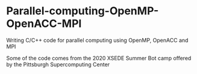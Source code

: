 # Parallel-computing-OpenMP-OpenACC-MPI
Writing C/C++ code for parallel computing using OpenMP, OpenACC and MPI

Some of the code comes from the 2020 XSEDE Summer Bot camp offered by the Pittsburgh Supercomputing Center


